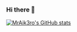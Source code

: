 ### Hi there 👋

<!--
**mraikero-01/mraikero-01** is a ✨ _special_ ✨ repository because its `README.md` (this file) appears on your GitHub profile.

Here are some ideas to get you started:

- 🔭 I’m currently working on ...
- 🌱 I’m currently learning ...
- 👯 I’m looking to collaborate on ...
- 🤔 I’m looking for help with ...
- 💬 Ask me about ...
- 📫 How to reach me: ...
- 😄 Pronouns: ...
- ⚡ Fun fact: ...
-->

[![MrAik3ro's GitHub stats](https://github-readme-stats.vercel.app/api?username=mraikero-01&show_icons=true&theme=radical)](https://github.com/anuraghazra/github-readme-stats)
